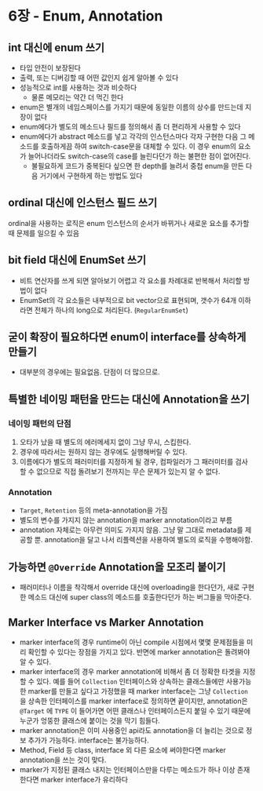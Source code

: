 # 6장 - Enum, Annotation

## int 대신에 enum 쓰기

* 타입 안전이 보장된다
* 출력, 또는 디버깅할 때 어떤 값인지 쉽게 알아볼 수 있다
* 성능적으로 int를 사용하는 것과 비슷하다
  * 물론 메모리는 약간 더 먹긴 한다
* enum은 별개의 네임스페이스를 가지기 때문에 동일한 이름의 상수를 만드는데 지장이 없다
* enum에다가 별도의 메소드나 필드를 정의해서 좀 더 편리하게 사용할 수 있다
* enum에다가 abstract 메소드를 넣고 각각의 인스턴스마다 각자 구현한 다음 그 메소드를 호출하게끔 하여 switch-case문을 대체할 수 있다. 이 경우 enum의 요소가 늘어나더라도 switch-case의 case를 늘린다던가 하는 불편한 점이 없어진다.
  * 불필요하게 코드가 중복된다 싶으면 한 depth를 늘려서 중첩 enum을 만든 다음 거기에서 구현하게 하는 방법도 있다

## ordinal 대신에 인스턴스 필드 쓰기

ordinal을 사용하는 로직은 enum 인스턴스의 순서가 바뀌거나 새로운 요소를 추가할 때 문제를 일으킬 수 있음

## bit field 대신에 EnumSet 쓰기

* 비트 연산자를 쓰게 되면 알아보기 어렵고 각 요소를 차례대로 반복해서 처리할 방법이 없다
* EnumSet의 각 요소들은 내부적으로 bit vector으로 표현되며, 갯수가 64개 이하라면 전체가 하나의 long으로 처리된다. \(`RegularEnumSet`\)

## 굳이 확장이 필요하다면 enum이 interface를 상속하게 만들기

* 대부분의 경우에는 필요없음. 단점이 더 많으므로.

## 특별한 네이밍 패턴을 만드는 대신에 Annotation을 쓰기

### 네이밍 패턴의 단점

1. 오타가 났을 때 별도의 에러메세지 없이 그냥 무시, 스킵한다.
2. 경우에 따라서는 원하지 않는 경우에도 실행해버릴 수 있다.
3. 이름에다가 별도의 패러미터를 지정하게 될 경우, 컴파일러가 그 패러미터를 검사 할 수 없으므로 직접 돌려보기 전까지는 무슨 문제가 있는지 알 수 없다.

### Annotation

* `Target`, `Retention` 등의 meta-annotation을 가짐
* 별도의 변수를 가지지 않는 annotation을 marker annotation이라고 부름
* annotation 자체로는 아무런 의미도 가지지 않음. 그냥 말 그대로 metadata를 제공할 뿐. annotation을 달고 나서 리플렉션을 사용하여 별도의 로직을 수행해야함. 

## 가능하면 `@Override` Annotation을 모조리 붙이기

* 패러미터나 이름을 착각해서 override 대신에 overloading을 한다던가, 새로 구현한 메소드 대신에 super class의 메소드를 호출한다던가 하는 버그들을 막아준다.

## Marker Interface vs Marker Annotation

* marker interface의 경우 runtime이 아닌 compile 시점에서 몇몇 문제점들을 미리 확인할 수 있다는 장점을 가지고 있다. 반면에 marker annotation은 돌려봐야 알 수 있다.
* marker interface의 경우 marker annotation에 비해서 좀 더 정확한 타겟을 지정할 수 있다. 예를 들어 `Collection` 인터페이스와 상속하는 클래스들에만 사용가능한 marker를 만들고 싶다고 가정했을 때 marker interface는 그냥 `Collection` 을 상속한 인터페이스를 marker interface로 정의하면 끝이지만, annotation은 `@Target` 에 `TYPE` 이 들어가면 어떤 클래스나 인터페이스든지 붙일 수 있기 때문에 누군가 엉뚱한 클래스에 붙이는 것을 막기 힘들다.
* marker annotation은 이미 사용중인 api라도 annotation을 더 늘리는 것으로 정보 추가가 가능하다. interface는 불가능하다.
* Method, Field 등 class, interface 외 다른 요소에 써야한다면 marker annotation을 쓰는 것이 맞다.
* marker가 지정된 클래스 내지는 인터페이스만을 다루는 메소드가 하나 이상 존재한다면 marker interface가 유리하다





